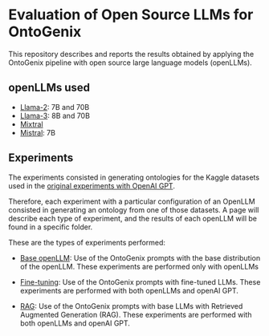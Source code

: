 # Evaluation of Open Source LLMs for OntoGenix
This repository describes and reports the results obtained by applying the OntoGenix pipeline with open source large language models (openLLMs).

## openLLMs used
* [Llama-2](https://huggingface.co/meta-llama/Llama-2-7b): 7B and 70B
* [Llama-3](https://github.com/meta-llama/llama3): 8B and 70B
* [Mixtral](https://huggingface.co/docs/transformers/en/model_doc/mixtral)
* [Mistral](https://mistral.ai): 7B

## Experiments 

The experiments consisted in generating ontologies for the Kaggle datasets used in the [original experiments with OpenAI GPT](https://github.com/tecnomod-um/OntoGenixEvaluation).

Therefore, each experiment with a particular configuration of an OpenLLM consisted in generating an ontology from one of those datasets. A page will describe each type of experiment, and the results of each openLLM will be found in a specific folder. 

These are the types of experiments performed:

* [Base openLLM](./base-llm/README.md): Use of the OntoGenix prompts with the base distribution of the openLLM. These experiments are performed only with openLLMs
 
* [Fine-tuning](./fine-tuning/README.md): Use of the OntoGenix prompts with fine-tuned LLMs. These experiments are performed with both openLLMs and openAI GPT.

* [RAG](./rag/README.md): Use of the OntoGenix prompts with base LLMs with Retrieved Augmented Generation (RAG). These experiments are performed with both openLLMs and openAI GPT.
